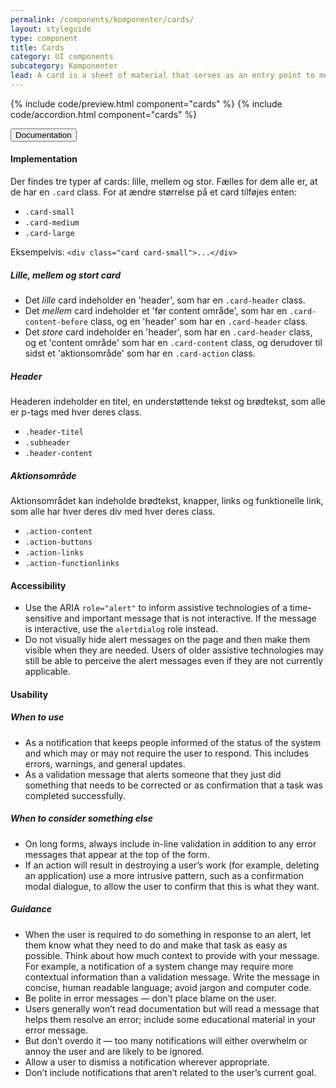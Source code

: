 ```yaml
---
permalink: /components/komponenter/cards/
layout: styleguide
type: component
title: Cards
category: UI components
subcategory: Komponenter 
lead: A card is a sheet of material that serves as an entry point to more detailed information.
---
```


{% include code/preview.html component="cards" %}
{% include code/accordion.html component="cards" %}
<div class="accordion-bordered">
  <button class="button-unstyled accordion-button"
      aria-expanded="true" aria-controls="alert-docs">
    Documentation
  </button>
  <div id="alert-docs" aria-hidden="false" class="accordion-content">
    <h4 class="heading">Implementation</h4>
    <p>Der findes tre typer af cards: lille, mellem og stor. Fælles for dem alle er, at de har en <code>.card</code> class. For at ændre størrelse på et card tilføjes enten:</p> 
    <ul>
      <li><code>.card-small</code></li>
      <li><code>.card-medium</code></li>
      <li><code>.card-large</code></li>
    </ul>
    <p>Eksempelvis: <code>&lt;div class="card card-small"&gt;...&lt;/div&gt;</code>
    <h5>Lille, mellem og stort card</h5>
    <ul>
      <li>Det <em>lille</em> card indeholder en 'header', som har en <code>.card-header</code> class.</li>
      <li>Det <em>mellem</em> card indeholder et 'før content område', som har en <code>.card-content-before</code> class, og en 'header' som har en <code>.card-header</code> class.</li>
      <li>Det <em>store</em> card indeholder en 'header', som har en <code>.card-header</code> class, og et 'content område' som har en <code>.card-content</code> class, og derudover til sidst et 'aktionsområde' som har en <code>.card-action</code> class.</li>
    </ul>
    <h5>Header</h5>
    <p>Headeren indeholder en titel, en understøttende tekst og brødtekst, som alle er p-tags med hver deres class.</p>
    <ul>
      <li><code>.header-titel</code></li>
      <li><code>.subheader</code></li>
      <li><code>.header-content</code></li>
    </ul>
    <h5>Aktionsområde</h5>
    <p>Aktionsområdet kan indeholde brødtekst, knapper, links og funktionelle link, som alle har hver deres div med hver deres class.</p>
    <ul>
      <li><code>.action-content</code></li>
      <li><code>.action-buttons</code></li>
      <li><code>.action-links</code></li>
      <li><code>.action-functionlinks</code></li>
    </ul>
    <h4 class="heading">Accessibility</h4>
    <ul class="content-list">
      <li>Use the ARIA <code>role=<wbr>"alert"</code> to inform assistive technologies of a time-sensitive and important message that is not interactive. If the message is interactive, use the <code>alertdialog</code> role instead.</li>
      <li>Do not visually hide alert messages on the page and then make them visible when they are needed. Users of older assistive technologies may still be able to perceive the alert messages even if they are not currently applicable.</li>
    </ul>
    <h4 class="heading">Usability</h4>
    <h5>When to use</h5>
    <ul class="content-list">
      <li>As a notification that keeps people informed of the status of the system and which may or may not require the user to respond. This includes errors, warnings, and general updates.</li>
      <li>As a validation message that alerts someone that they just did something that needs to be corrected or as confirmation that a task was completed successfully.</li>
    </ul>
    <h5>When to consider something else</h5>
    <ul class="content-list">
      <li>On long forms, always include in-line validation in addition to any error messages that appear at the top of the form. </li>
      <li>If an action will result in destroying a user’s work (for example, deleting an application) use a more intrusive pattern, such as a confirmation modal dialogue, to allow the user to confirm that this is what they want.</li>
    </ul>
    <h5>Guidance</h5>
    <ul class="content-list">
      <li>When the user is required to do something in response to an alert, let them know what they need to do and make that task as easy as possible. Think about how much context to provide with your message. For example, a notification of a system change may require more contextual information than a validation message. Write the message in concise, human readable language; avoid jargon and computer code.</li>
      <li>Be polite in error messages — don’t place blame on the user.</li>
      <li>Users generally won’t read documentation but will read a message that helps them resolve an error; include some educational material in your error message.</li>
      <li>But don’t overdo it — too many notifications will either overwhelm or annoy the user and are likely to be ignored.</li>
      <li>Allow a user to dismiss a notification wherever appropriate.</li>
      <li>Don’t include notifications that aren’t related to the user’s current goal.</li>
    </ul>
  </div>
</div>